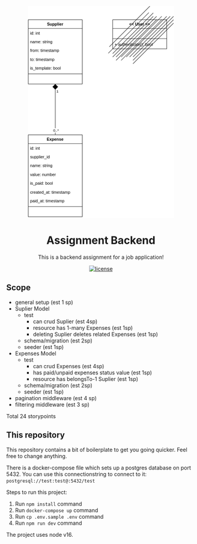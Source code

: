 <p align="center">
  <img src="uml.png?raw=true" alt="assignment-backend"></a>
</p>

<h1 align="center">Assignment Backend</h1>

<div align="center">

This is a backend assignment for a job application!

[![license](https://img.shields.io/badge/license-MIT-blue.svg)](https://github.com/captain-fatbeard/assignment-backend/LICENSE.md)

</div>

## Scope

-   general setup (est 1 sp)
-   Suplier Model
    -   test
        -   can crud Suplier (est 4sp)
        -   resource has 1-many Expenses (est 1sp)
        -   deleting Suplier deletes related Expenses (est 1sp)
    -   schema/migration (est 2sp)
    -   seeder (est 1sp)
-   Expenses Model
    -   test
        -   can crud Expenses (est 4sp)
        -   has paid/unpaid expenses status value (est 1sp)
        -   resource has belongsTo-1 Suplier (est 1sp)
    -   schema/migration (est 2sp)
    -   seeder (est 1sp)
-   pagination middleware  (est 4 sp)
-   filtering middleware  (est 3 sp)

Total 24 storypoints

## This repository

This repository contains a bit of boilerplate to get you going quicker.
Feel free to change anything.

There is a docker-compose file which sets up a postgres database on port 5432.
You can use this connectionstring to connect to it: `postgresql://test:test@:5432/test`

Steps to run this project:

1. Run `npm install` command
2. Run `docker-compose up` command
3. Run `cp .env.sample .env` command
4. Run `npm run dev` command

The project uses node v16.
